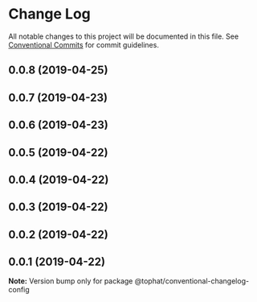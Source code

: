 # Change Log

All notable changes to this project will be documented in this file.
See [Conventional Commits](https://conventionalcommits.org) for commit guidelines.

## 0.0.8 (2019-04-25)



## 0.0.7 (2019-04-23)



## 0.0.6 (2019-04-23)



## 0.0.5 (2019-04-22)



## 0.0.4 (2019-04-22)



## 0.0.3 (2019-04-22)



## 0.0.2 (2019-04-22)



## 0.0.1 (2019-04-22)

**Note:** Version bump only for package @tophat/conventional-changelog-config
